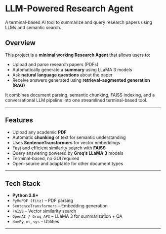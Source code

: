 # LLM-Powered Research Agent

A terminal-based AI tool to summarize and query research papers using LLMs and semantic search.

##  Overview

This project is a **minimal working Research Agent** that allows users to:

- Upload and parse research papers (PDFs)
- Automatically generate a **summary** using LLaMA 3 models
- Ask **natural language questions** about the paper
- Receive answers generated using **retrieval-augmented generation (RAG)**

It combines document parsing, semantic chunking, FAISS indexing, and a conversational LLM pipeline into one streamlined terminal-based tool.

---

## Features

- Upload any academic **PDF**
- Automatic **chunking** of text for semantic understanding
- Uses **SentenceTransformers** for vector embeddings
- Fast and efficient similarity search with **FAISS**
- Query answering powered by **Groq’s LLaMA 3** models
- Terminal-based, no GUI required
- Open-source and adaptable for other document types

---

## Tech Stack

- **Python 3.8+**
- `PyMuPDF (fitz)` – PDF parsing
- `SentenceTransformers` – Embedding generation
- `FAISS` – Vector similarity search
- `OpenAI / Groq API` – LLaMA 3 for summarization + QA
- `NumPy`, `os`, `sys` – Utilities

---
